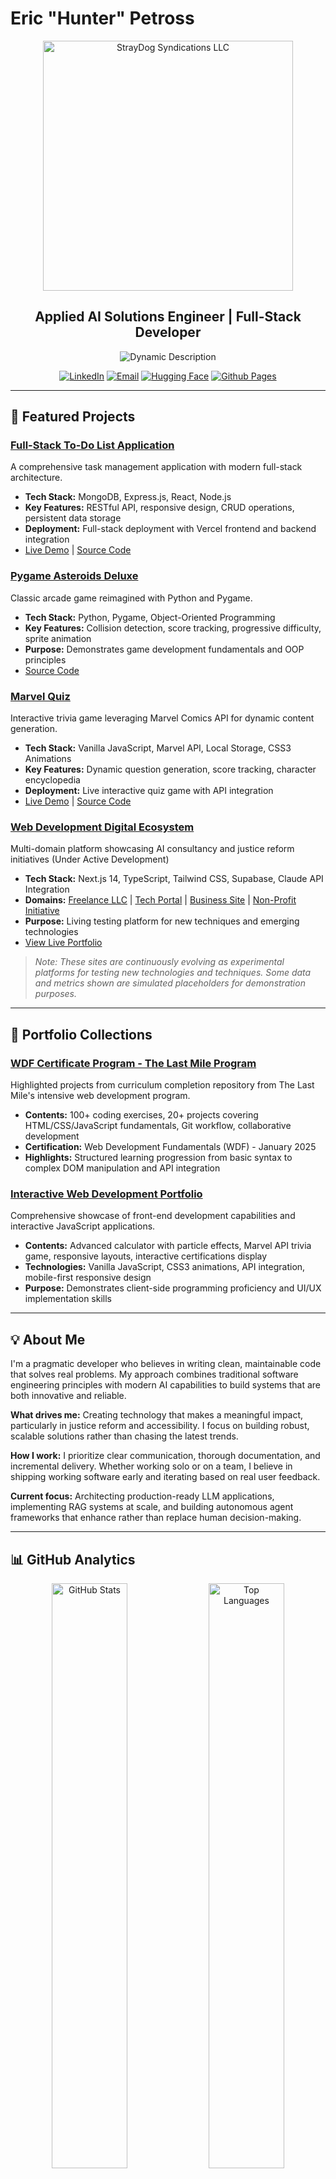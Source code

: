 # Eric "Hunter" Petross

<div align="center">
  <img src="./image/README/StrayDog Syndications LLC (Tag (US)).png" alt="StrayDog Syndications LLC" width="400" />

## Applied AI Solutions Engineer | Full-Stack Developer

  <p align="center">
    <img src="https://readme-typing-svg.herokuapp.com?font=JetBrains+Mono&weight=500&size=16&duration=3500&pause=1200&color=7AA2F7&background=1A1B2600&center=true&vCenter=true&width=650&lines=Building+Scalable+AI+Infrastructure+%F0%9F%9A%80;Full-Stack+Developer+%2B+LLM+Integration+%E2%9A%A1;From+New+England%2C+Coding+the+Future+%F0%9F%8C%9F" alt="Dynamic Description" />
  </p>

[![LinkedIn](https://img.shields.io/badge/LinkedIn-7AA2F7?style=flat&logo=linkedin&logoColor=1A1B26)](https://linkedin.com/in/eric-petross-766a08330)
[![Email](https://img.shields.io/badge/Email-F7768E?style=flat&logo=gmail&logoColor=1A1B26)](mailto:eHunter@straydog-secondstory.org)
[![Hugging Face](https://img.shields.io/badge/Hugging_Face-BB9AF7?style=flat&logo=huggingface&logoColor=1A1B26)](https://huggingface.co/StrayDogSyn)
[![Github Pages](https://img.shields.io/badge/Portfolio-9ECE6A?style=flat&logo=vercel&logoColor=1A1B26)](https://straydogsyn.github.io/Learner-Files-v3.5/)

</div>

---

## 🚀 Featured Projects

### [**Full-Stack To-Do List Application**](https://full-stack-to-do-list-hunter-fronte.vercel.app/)

A comprehensive task management application with modern full-stack architecture.

- **Tech Stack:** MongoDB, Express.js, React, Node.js
- **Key Features:** RESTful API, responsive design, CRUD operations, persistent data storage
- **Deployment:** Full-stack deployment with Vercel frontend and backend integration
- [Live Demo](https://full-stack-to-do-list-hunter-fronte.vercel.app/) | [Source Code](https://github.com/StrayDogSyn/full-stack-ToDoList-Hunter)

### [**Pygame Asteroids Deluxe**](https://github.com/StrayDogSyn/pygame-asteriods-deluxe)

Classic arcade game reimagined with Python and Pygame.

- **Tech Stack:** Python, Pygame, Object-Oriented Programming
- **Key Features:** Collision detection, score tracking, progressive difficulty, sprite animation
- **Purpose:** Demonstrates game development fundamentals and OOP principles
- [Source Code](https://github.com/StrayDogSyn/pygame-asteriods-deluxe)

### [**Marvel Quiz**](https://straydogsyn.github.io/Marvel-Quiz/)

Interactive trivia game leveraging Marvel Comics API for dynamic content generation.

- **Tech Stack:** Vanilla JavaScript, Marvel API, Local Storage, CSS3 Animations
- **Key Features:** Dynamic question generation, score tracking, character encyclopedia
- **Deployment:** Live interactive quiz game with API integration
- [Live Demo](https://straydogsyn.github.io/Marvel-Quiz/) | [Source Code](https://github.com/StrayDogSyn/Marvel-Quiz)

### [**Web Development Digital Ecosystem**](https://www.straydog-syndications-llc.com/)

Multi-domain platform showcasing AI consultancy and justice reform initiatives (Under Active Development)

- **Tech Stack:** Next.js 14, TypeScript, Tailwind CSS, Supabase, Claude API Integration
- **Domains:** [Freelance LLC](https://www.straydog-syndications-llc.com/) | [Tech Portal](https://www.straydogsyndicationllc.tech/) | [Business Site](https://straydogsyndicationsllc.biz/) | [Non-Profit Initiative](https://www.straydog-secondstory.org/)
- **Purpose:** Living testing platform for new techniques and emerging technologies
- [View Live Portfolio](https://straydogsyn.github.io/Learner-Files-v3.5/)

> *Note: These sites are continuously evolving as experimental platforms for testing new technologies and techniques. Some data and metrics shown are simulated placeholders for demonstration purposes.*

---

## 📂 Portfolio Collections

### **[WDF Certificate Program - The Last Mile Program](https://straydogsyn.github.io/WDF-GitLab-TheLastMileProgram/)**

Highlighted projects from curriculum completion repository from The Last Mile's intensive web development program.

- **Contents:** 100+ coding exercises, 20+ projects covering HTML/CSS/JavaScript fundamentals, Git workflow, collaborative development
- **Certification:** Web Development Fundamentals (WDF) - January 2025
- **Highlights:** Structured learning progression from basic syntax to complex DOM manipulation and API integration

### **[Interactive Web Development Portfolio](https://straydogsyn.github.io/Learner-Files-v3.5/)**

Comprehensive showcase of front-end development capabilities and interactive JavaScript applications.

- **Contents:** Advanced calculator with particle effects, Marvel API trivia game, responsive layouts, interactive certifications display
- **Technologies:** Vanilla JavaScript, CSS3 animations, API integration, mobile-first responsive design
- **Purpose:** Demonstrates client-side programming proficiency and UI/UX implementation skills

---

## 💡 About Me

I'm a pragmatic developer who believes in writing clean, maintainable code that solves real problems. My approach combines traditional software engineering principles with modern AI capabilities to build systems that are both innovative and reliable.

**What drives me:** Creating technology that makes a meaningful impact, particularly in justice reform and accessibility. I focus on building robust, scalable solutions rather than chasing the latest trends.

**How I work:** I prioritize clear communication, thorough documentation, and incremental delivery. Whether working solo or on a team, I believe in shipping working software early and iterating based on real user feedback.

**Current focus:** Architecting production-ready LLM applications, implementing RAG systems at scale, and building autonomous agent frameworks that enhance rather than replace human decision-making.

---

## 📊 GitHub Analytics

<div align="center">
  <img width="49%" src="https://github-readme-stats.vercel.app/api?username=StrayDogSyn&show_icons=true&theme=tokyonight&hide_border=true&bg_color=1A1B26&title_color=7AA2F7&icon_color=BB9AF7&text_color=C0CAF5&include_all_commits=true&count_private=true" alt="GitHub Stats" />
  <img width="49%" src="https://github-readme-stats.vercel.app/api/top-langs/?username=StrayDogSyn&layout=compact&theme=tokyonight&hide_border=true&bg_color=1A1B26&title_color=7AA2F7&text_color=C0CAF5" alt="Top Languages" />
</div>

<div align="center">
  <img src="https://github-readme-streak-stats.herokuapp.com?user=StrayDogSyn&theme=tokyonight&hide_border=true&background=1A1B26&ring=7AA2F7&fire=F7768E&currStreakLabel=BB9AF7" alt="GitHub Streak" />
</div>

---

## 🛠️ Technical Skills

### Core Technologies

![Python](https://img.shields.io/badge/Python-4584b6?style=flat&logo=python&logoColor=white)
![TypeScript](https://img.shields.io/badge/TypeScript-3178c6?style=flat&logo=typescript&logoColor=white)
![JavaScript](https://img.shields.io/badge/JavaScript-f7e018?style=flat&logo=javascript&logoColor=black)
![Node.js](https://img.shields.io/badge/Node.js-66bb6a?style=flat&logo=nodedotjs&logoColor=white)

### Frameworks & Libraries

![Next.js](https://img.shields.io/badge/Next.js-2D2C2F?style=flat&logo=nextdotjs&logoColor=white)
![React](https://img.shields.io/badge/React-61dafb?style=flat&logo=react&logoColor=black)
![Express.js](https://img.shields.io/badge/Express.js-20232a?style=flat&logo=express&logoColor=white)
![Tailwind CSS](https://img.shields.io/badge/Tailwind_CSS-06b6d4?style=flat&logo=tailwindcss&logoColor=white)
![Vite](https://img.shields.io/badge/Vite-646CFF?style=flat&logo=vite&logoColor=white)

### AI/ML & Data

![MongoDB](https://img.shields.io/badge/MongoDB-4db33d?style=flat&logo=mongodb&logoColor=white)
![Supabase](https://img.shields.io/badge/Supabase-3ecf8e?style=flat&logo=supabase&logoColor=white)
![Claude](https://img.shields.io/badge/Claude-d97757?style=flat&logo=claude&logoColor=white)
![Databricks](https://img.shields.io/badge/Databricks-21262e?style=flat&logo=databricks&logoColor=ff3621)
![Hugging Face](https://img.shields.io/badge/Hugging%20Face-FFCC00?style=flat&logo=huggingface&logoColor=black)

### Development Tools

![Git](https://img.shields.io/badge/Git-f14c35?style=flat&logo=git&logoColor=white)
![Docker](https://img.shields.io/badge/Docker-2496ed?style=flat&logo=docker&logoColor=white)
![Vercel](https://img.shields.io/badge/Vercel-0c0c0c?style=flat&logo=vercel&logoColor=white)
![VS Code](https://img.shields.io/badge/VS_Code-8257e5?style=flat&logo=visualstudiocode&logoColor=white)
![Cursor](https://img.shields.io/badge/Cursor-23272F?style=flat&logo=cursor&logoColor=white)
![Trae SOLO](https://img.shields.io/badge/Trae_IDE-45e29d?style=flat&logo=code&logoColor=white)
![Windsurf](https://img.shields.io/badge/Windsurf-bababa?style=flat&logo=windsurf&logoColor=23272F)

---

## 🎯 Competitive Coding & Problem Solving

<div align="center">

### Active Practice Platforms

<table>
  <tr>
    <td align="center" width="33%">
      <h4>CodeWars</h4>
      <a href="https://www.codewars.com/users/StrayDogSyn">
        <img src="https://www.codewars.com/users/StrayDogSyn/badges/large" alt="CodeWars Badge" />
      </a>
      <br>
      <sub>Solving algorithmic challenges</sub>
    </td>
    <td align="center" width="33%">
      <h4>LeetCode</h4>
      <a href="https://leetcode.com/StrayDogSyn">
        <img src="https://leetcard.jacoblin.cool/StrayDogSyn?theme=dark&font=JetBrains%20Mono&ext=contest" alt="LeetCode Stats" />
      </a>
    </td>
    <td align="center" width="33%">
      <h4>HackerRank</h4>
      <br>
      <a href="https://www.hackerrank.com/straydogsyndica1">
        <img src="./hackerrank-python.svg" alt="Python Badge" width="110" />
      </a>
      <br><br><br>
      <strong>Python Certified</strong>
      <br>
      <sub>Problem Solving • Algorithms</sub>
      <br><br>
      <a href="https://www.hackerrank.com/straydogsyndica1">
        <img src="https://img.shields.io/badge/View_Profile-00EA64?style=flat&logo=hackerrank&logoColor=white" alt="View Profile" />
      </a>
    </td>
  </tr>
</table>

**Focus Areas:** Algorithm optimization, data structures, system design, problem decomposition

</div>

---

## 📚 Education & Certifications

**Associate in Applied Science - Computer & Networking Technology**  
*Community College of Rhode Island* | In Progress | GPA: 3.40

### Recent Certifications

- **Tech Pathways AI\ML Fundamentals** - Justice Through Code (2025)
- **Building AI Agents with MongoDB** - MongoDB University (2025)
- **JavaScript: ES6 and Beyond** - Udemy (2024)
- **Full-Stack Development with Cursor Copilot** - Udemy (2025)

---

## 💼 Professional Experience

**Community Engagement Instructor** | The Moth | Nov 2024 - Present

- Develop and deliver technical storytelling workshops bridging technology and human narrative
- Create curriculum integrating digital tools with traditional communication methods

**AI Content Engineer** | Outlier AI | Oct 2024 - Present

- Fine-tune and validate LLM outputs for production applications
- Develop testing frameworks for model performance optimization

---

## 📫 Let's Connect

<div align="center">

I'm always interested in discussing challenging technical problems, particularly those involving AI integration, scalable architectures, or social impact technology.

**Currently seeking:** Full-time opportunities in AI engineering, full-stack development, or technical architecture roles where I can contribute to meaningful products.

<p align="center">
  <a href="https://dot.cards/straydog_syndications_llc">
    <img src="https://api.qrserver.com/v1/create-qr-code/?size=150x150&data=https://dot.cards/straydog_syndications_llc" alt="Digital Business Card" />
  </a>
  <br>
  <sub>Scan for complete contact information</sub>
</p>

</div>

---

<p align="center">
  <img src="https://komarev.com/ghpvc/?username=StrayDogSyn&style=flat&color=7AA2F7&label=Profile+Views" alt="Profile Views" />
  <img src="https://img.shields.io/github/followers/StrayDogSyn?label=Followers&style=flat&color=BB9AF7&logo=github&logoColor=white" alt="GitHub Followers" />
</p>
